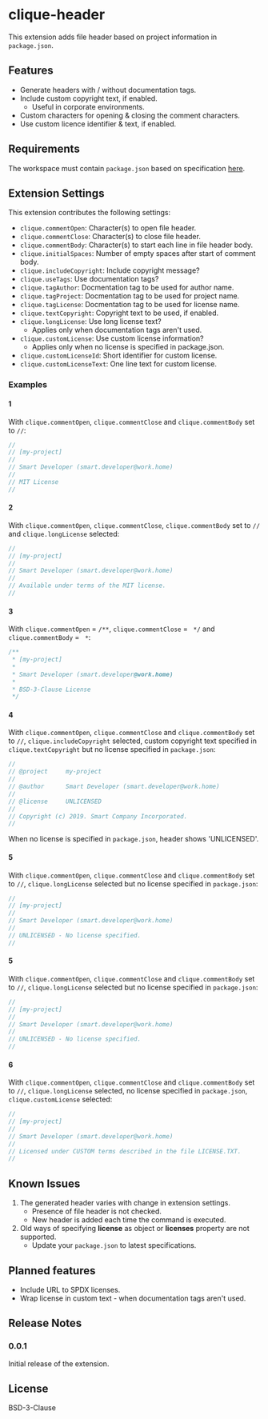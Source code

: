 # clique-header

This extension adds file header based on project information in `package.json`.

## Features

* Generate headers with / without documentation tags.
* Include custom copyright text, if enabled.
  * Useful in corporate environments.
* Custom characters for opening & closing the comment characters.
* Use custom licence identifier & text, if enabled.

## Requirements

The workspace must contain `package.json` based on specification
[here](https://docs.npmjs.com/files/package.json).

## Extension Settings

This extension contributes the following settings:

* `clique.commentOpen`: Character(s) to open file header.
* `clique.commentClose`: Character(s) to close file header.
* `clique.commentBody`: Character(s) to start each line in file header body.
* `clique.initialSpaces`: Number of empty spaces after start of comment body.
* `clique.includeCopyright`: Include copyright message?
* `clique.useTags`: Use documentation tags?
* `clique.tagAuthor`: Docmentation tag to be used for author name.
* `clique.tagProject`: Docmentation tag to be used for project name.
* `clique.tagLicense`: Docmentation tag to be used for license name.
* `clique.textCopyright`: Copyright text to be used, if enabled.
* `clique.longLicense`: Use long license text?
  * Applies only when documentation tags aren't used.
* `clique.customLicense`: Use custom license information?
  * Applies only when no license is specified in package.json.
* `clique.customLicenseId`: Short identifier for custom license.
* `clique.customLicenseText`: One line text for custom license.

### Examples

#### 1
With `clique.commentOpen`, `clique.commentClose` and `clique.commentBody` set
to `//`:

```ts
//
// [my-project]
//
// Smart Developer (smart.developer@work.home)
//
// MIT License
//
```

#### 2
With `clique.commentOpen`, `clique.commentClose`, `clique.commentBody` set
to `//` and `clique.longLicense` selected:

```ts
//
// [my-project]
//
// Smart Developer (smart.developer@work.home)
//
// Available under terms of the MIT license.
//
```

#### 3
With `clique.commentOpen` = `/**`, `clique.commentClose` = ` */` and
`clique.commentBody` = ` *`:

```ts
/**
 * [my-project]
 *
 * Smart Developer (smart.developer@work.home)
 *
 * BSD-3-Clause License
 */
```

#### 4
With `clique.commentOpen`, `clique.commentClose` and `clique.commentBody` set
to `//`, `clique.includeCopyright` selected, custom copyright text specified
in `clique.textCopyright` but no license specified in `package.json`:

```ts
//
// @project     my-project
//
// @author      Smart Developer (smart.developer@work.home)
//
// @license     UNLICENSED
//
// Copyright (c) 2019. Smart Company Incorporated.
//
```

When no license is specified in `package.json`, header shows 'UNLICENSED'.

#### 5
With `clique.commentOpen`, `clique.commentClose` and `clique.commentBody` set
to `//`, `clique.longLicense` selected but no license specified in `package.json`:

```ts
//
// [my-project]
//
// Smart Developer (smart.developer@work.home)
//
// UNLICENSED - No license specified.
//
```
#### 5
With `clique.commentOpen`, `clique.commentClose` and `clique.commentBody` set
to `//`, `clique.longLicense` selected but no license specified in `package.json`:

```ts
//
// [my-project]
//
// Smart Developer (smart.developer@work.home)
//
// UNLICENSED - No license specified.
//
```
#### 6
With `clique.commentOpen`, `clique.commentClose` and `clique.commentBody` set
to `//`, `clique.longLicense` selected,  no license specified in `package.json`,
`clique.customLicense` selected:

```ts
//
// [my-project]
//
// Smart Developer (smart.developer@work.home)
//
// Licensed under CUSTOM terms described in the file LICENSE.TXT.
//
```

## Known Issues

1. The generated header varies with change in extension settings.
   * Presence of file header is not checked.
   * New header is added each time the command is executed.
1. Old ways of specifying **license** as object or **licenses** property are not supported.
   * Update your `package.json` to latest specifications.

## Planned features

* Include URL to SPDX licenses.
* Wrap license in custom text - when documentation tags aren't used.

## Release Notes

### 0.0.1
Initial release of the extension.

## License
BSD-3-Clause
